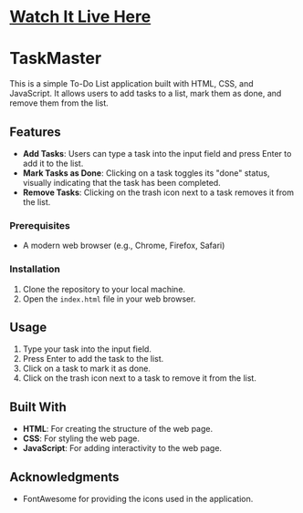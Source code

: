 # [Watch It Live Here](https://color-generator-siddarth.netlify.app/)


# TaskMaster

This is a simple To-Do List application built with HTML, CSS, and JavaScript. It allows users to add tasks to a list, mark them as done, and remove them from the list.

## Features

- **Add Tasks**: Users can type a task into the input field and press Enter to add it to the list.
- **Mark Tasks as Done**: Clicking on a task toggles its "done" status, visually indicating that the task has been completed.
- **Remove Tasks**: Clicking on the trash icon next to a task removes it from the list.

### Prerequisites

- A modern web browser (e.g., Chrome, Firefox, Safari)

### Installation

1. Clone the repository to your local machine.
2. Open the `index.html` file in your web browser.

## Usage

1. Type your task into the input field.
2. Press Enter to add the task to the list.
3. Click on a task to mark it as done.
4. Click on the trash icon next to a task to remove it from the list.

## Built With

- **HTML**: For creating the structure of the web page.
- **CSS**: For styling the web page.
- **JavaScript**: For adding interactivity to the web page.

## Acknowledgments

- FontAwesome for providing the icons used in the application.
